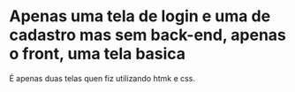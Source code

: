 # Apenas uma tela de login e uma de cadastro mas sem back-end, apenas o front, uma tela basica

É apenas duas telas quen fiz utilizando htmk e css. 
